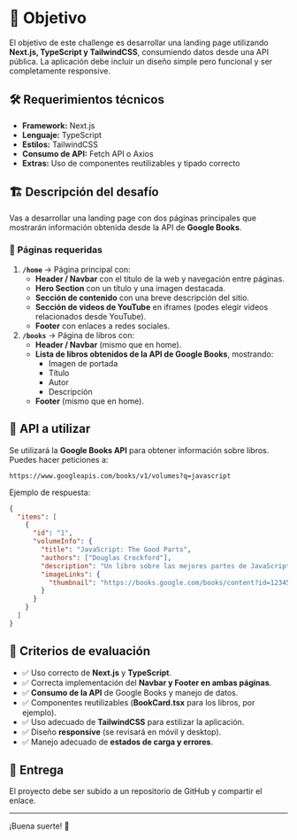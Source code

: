 # 📌 Objetivo

El objetivo de este challenge es desarrollar una landing page utilizando **Next.js, TypeScript y TailwindCSS**, consumiendo datos desde una API pública. La aplicación debe incluir un diseño simple pero funcional y ser completamente responsive.

## 🛠️ Requerimientos técnicos

- **Framework:** Next.js
- **Lenguaje:** TypeScript
- **Estilos:** TailwindCSS
- **Consumo de API:** Fetch API o Axios
- **Extras:** Uso de componentes reutilizables y tipado correcto

## 🏗️ Descripción del desafío

Vas a desarrollar una landing page con dos páginas principales que mostrarán información obtenida desde la API de **Google Books**.

### 📂 Páginas requeridas

1. **`/home`** → Página principal con:
    - **Header / Navbar** con el título de la web y navegación entre páginas.
    - **Hero Section** con un título y una imagen destacada.
    - **Sección de contenido** con una breve descripción del sitio.
    - **Sección de videos de YouTube** en iframes (podes elegir videos relacionados desde YouTube).
    - **Footer** con enlaces a redes sociales.
2. **`/books`** → Página de libros con:
    - **Header / Navbar** (mismo que en home).
    - **Lista de libros obtenidos de la API de Google Books**, mostrando:
        - Imagen de portada
        - Título
        - Autor
        - Descripción
    - **Footer** (mismo que en home).

## 🔗 API a utilizar

Se utilizará la **Google Books API** para obtener información sobre libros. Puedes hacer peticiones a:

```
https://www.googleapis.com/books/v1/volumes?q=javascript

```

Ejemplo de respuesta:

```json
{
  "items": [
    {
      "id": "1",
      "volumeInfo": {
        "title": "JavaScript: The Good Parts",
        "authors": ["Douglas Crockford"],
        "description": "Un libro sobre las mejores partes de JavaScript.",
        "imageLinks": {
          "thumbnail": "https://books.google.com/books/content?id=12345&printsec=frontcover&img=1&zoom=1"
        }
      }
    }
  ]
}

```

## 🎯 Criterios de evaluación

- ✅ Uso correcto de **Next.js** y **TypeScript**.
- ✅ Correcta implementación del **Navbar y Footer en ambas páginas**.
- ✅ **Consumo de la API** de Google Books y manejo de datos.
- ✅ Componentes reutilizables (**BookCard.tsx** para los libros, por ejemplo).
- ✅ Uso adecuado de **TailwindCSS** para estilizar la aplicación.
- ✅ Diseño **responsive** (se revisará en móvil y desktop).
- ✅ Manejo adecuado de **estados de carga y errores**.

## 🚀 Entrega

El proyecto debe ser subido a un repositorio de GitHub y compartir el enlace.

---

¡Buena suerte! 🎉
